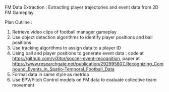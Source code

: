 FM Data Extraction : Extracting player trajectories and event data from 2D FM Gameplay


Plan Outline : 

1. Retrieve video clips of football manager gameplay
2. Use object detection algorithms to identify player positions and ball positions
3. Use tracking algorithms to assign data to a player ID
4. Using ball and player positions to generate event data : code at https://github.com/vi3itor/soccer-event-recognition, paper at https://www.researchgate.net/publication/292995807_Recognizing_Compound_Events_in_Spatio-Temporal_Football_Data
5. Format data in same style as metrica
6. Use EPV/Pitch Control models on FM data to evaluate collective team movement




